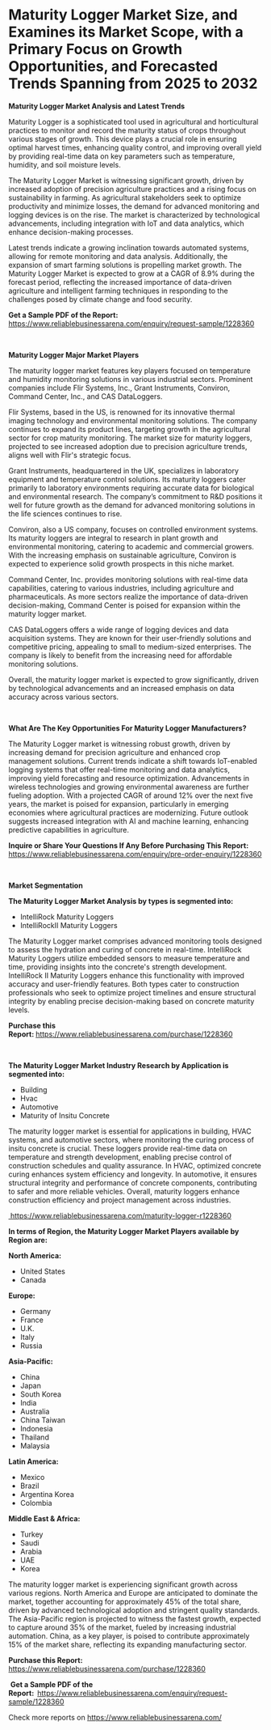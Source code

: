 <p><h1>Maturity Logger Market Size, and Examines its Market Scope, with a Primary Focus on Growth Opportunities, and Forecasted Trends Spanning from 2025 to 2032</h1></p><p><strong>Maturity Logger Market Analysis and Latest Trends</strong></p>
<p><p>Maturity Logger is a sophisticated tool used in agricultural and horticultural practices to monitor and record the maturity status of crops throughout various stages of growth. This device plays a crucial role in ensuring optimal harvest times, enhancing quality control, and improving overall yield by providing real-time data on key parameters such as temperature, humidity, and soil moisture levels. </p><p>The Maturity Logger Market is witnessing significant growth, driven by increased adoption of precision agriculture practices and a rising focus on sustainability in farming. As agricultural stakeholders seek to optimize productivity and minimize losses, the demand for advanced monitoring and logging devices is on the rise. The market is characterized by technological advancements, including integration with IoT and data analytics, which enhance decision-making processes.</p><p>Latest trends indicate a growing inclination towards automated systems, allowing for remote monitoring and data analysis. Additionally, the expansion of smart farming solutions is propelling market growth. The Maturity Logger Market is expected to grow at a CAGR of 8.9% during the forecast period, reflecting the increased importance of data-driven agriculture and intelligent farming techniques in responding to the challenges posed by climate change and food security.</p></p>
<p><strong>Get a Sample PDF of the Report:&nbsp;</strong> <a href="https://www.reliablebusinessarena.com/enquiry/request-sample/1228360?utm_campaign=2141&utm_medium=2&utm_source=Github&utm_content=ia&utm_term=27022025&utm_id=maturity-logger">https://www.reliablebusinessarena.com/enquiry/request-sample/1228360</a></p>
<p>&nbsp;</p>
<p><strong>Maturity Logger Major Market Players</strong></p>
<p><p>The maturity logger market features key players focused on temperature and humidity monitoring solutions in various industrial sectors. Prominent companies include Flir Systems, Inc., Grant Instruments, Conviron, Command Center, Inc., and CAS DataLoggers.</p><p>Flir Systems, based in the US, is renowned for its innovative thermal imaging technology and environmental monitoring solutions. The company continues to expand its product lines, targeting growth in the agricultural sector for crop maturity monitoring. The market size for maturity loggers, projected to see increased adoption due to precision agriculture trends, aligns well with Flir's strategic focus.</p><p>Grant Instruments, headquartered in the UK, specializes in laboratory equipment and temperature control solutions. Its maturity loggers cater primarily to laboratory environments requiring accurate data for biological and environmental research. The company’s commitment to R&D positions it well for future growth as the demand for advanced monitoring solutions in the life sciences continues to rise.</p><p>Conviron, also a US company, focuses on controlled environment systems. Its maturity loggers are integral to research in plant growth and environmental monitoring, catering to academic and commercial growers. With the increasing emphasis on sustainable agriculture, Conviron is expected to experience solid growth prospects in this niche market.</p><p>Command Center, Inc. provides monitoring solutions with real-time data capabilities, catering to various industries, including agriculture and pharmaceuticals. As more sectors realize the importance of data-driven decision-making, Command Center is poised for expansion within the maturity logger market.</p><p>CAS DataLoggers offers a wide range of logging devices and data acquisition systems. They are known for their user-friendly solutions and competitive pricing, appealing to small to medium-sized enterprises. The company is likely to benefit from the increasing need for affordable monitoring solutions.</p><p>Overall, the maturity logger market is expected to grow significantly, driven by technological advancements and an increased emphasis on data accuracy across various sectors.</p></p>
<p>&nbsp;</p>
<p><strong>What Are The Key Opportunities For Maturity Logger Manufacturers?</strong></p>
<p><p>The Maturity Logger market is witnessing robust growth, driven by increasing demand for precision agriculture and enhanced crop management solutions. Current trends indicate a shift towards IoT-enabled logging systems that offer real-time monitoring and data analytics, improving yield forecasting and resource optimization. Advancements in wireless technologies and growing environmental awareness are further fueling adoption. With a projected CAGR of around 12% over the next five years, the market is poised for expansion, particularly in emerging economies where agricultural practices are modernizing. Future outlook suggests increased integration with AI and machine learning, enhancing predictive capabilities in agriculture.</p></p>
<p><strong>Inquire or Share Your Questions If Any Before Purchasing This Report:</strong> <a href="https://www.reliablebusinessarena.com/enquiry/pre-order-enquiry/1228360?utm_campaign=2141&utm_medium=2&utm_source=Github&utm_content=ia&utm_term=27022025&utm_id=maturity-logger">https://www.reliablebusinessarena.com/enquiry/pre-order-enquiry/1228360</a></p>
<p>&nbsp;</p>
<p><strong>Market Segmentation</strong></p>
<p><strong>The Maturity Logger Market Analysis by types is segmented into:</strong></p>
<p><ul><li>IntelliRock Maturity Loggers</li><li>IntelliRockII Maturity Loggers</li></ul></p>
<p><p>The Maturity Logger market comprises advanced monitoring tools designed to assess the hydration and curing of concrete in real-time. IntelliRock Maturity Loggers utilize embedded sensors to measure temperature and time, providing insights into the concrete's strength development. IntelliRock II Maturity Loggers enhance this functionality with improved accuracy and user-friendly features. Both types cater to construction professionals who seek to optimize project timelines and ensure structural integrity by enabling precise decision-making based on concrete maturity levels.</p></p>
<p><strong>Purchase this Report:&nbsp;</strong><a href="https://www.reliablebusinessarena.com/purchase/1228360?utm_campaign=2141&utm_medium=2&utm_source=Github&utm_content=ia&utm_term=27022025&utm_id=maturity-logger">https://www.reliablebusinessarena.com/purchase/1228360</a></p>
<p>&nbsp;</p>
<p><strong>The Maturity Logger Market Industry Research by Application is segmented into:</strong></p>
<p><ul><li>Building</li><li>Hvac</li><li>Automotive</li><li>Maturity of Insitu Concrete</li></ul></p>
<p><p>The maturity logger market is essential for applications in building, HVAC systems, and automotive sectors, where monitoring the curing process of insitu concrete is crucial. These loggers provide real-time data on temperature and strength development, enabling precise control of construction schedules and quality assurance. In HVAC, optimized concrete curing enhances system efficiency and longevity. In automotive, it ensures structural integrity and performance of concrete components, contributing to safer and more reliable vehicles. Overall, maturity loggers enhance construction efficiency and project management across industries.</p></p>
<p><a href="https://www.reliablebusinessarena.com/maturity-logger-r1228360?utm_campaign=2141&utm_medium=2&utm_source=Github&utm_content=ia&utm_term=27022025&utm_id=maturity-logger">&nbsp;https://www.reliablebusinessarena.com/maturity-logger-r1228360</a></p>
<p><strong>In terms of Region, the Maturity Logger Market Players available by Region are:</strong></p>
<p>
    <p> <strong> North America: </strong>
        <ul>
            <li>United States</li>
            <li>Canada</li>
        </ul>
        </p> 
    <p> <strong> Europe: </strong>
        <ul>
            <li>Germany</li>
            <li>France</li>
            <li>U.K.</li>
            <li>Italy</li>
            <li>Russia</li>
        </ul>
        </p> 
    <p> <strong> Asia-Pacific: </strong>
        <ul>
            <li>China</li>
            <li>Japan</li>
            <li>South Korea</li>
            <li>India</li>
            <li>Australia</li>
            <li>China Taiwan</li>
            <li>Indonesia</li>
            <li>Thailand</li>
            <li>Malaysia</li>
        </ul>
        </p> 
    <p> <strong> Latin America: </strong>
        <ul>
            <li>Mexico</li>
            <li>Brazil</li>
            <li>Argentina Korea</li>
            <li>Colombia</li>
        </ul>
        </p> 
    <p> <strong> Middle East & Africa: </strong>
        <ul>
            <li>Turkey</li>
            <li>Saudi</li>
            <li>Arabia</li>
            <li>UAE</li>
            <li>Korea</li>
        </ul>
    </p>
    </p>
<p><p>The maturity logger market is experiencing significant growth across various regions. North America and Europe are anticipated to dominate the market, together accounting for approximately 45% of the total share, driven by advanced technological adoption and stringent quality standards. The Asia-Pacific region is projected to witness the fastest growth, expected to capture around 35% of the market, fueled by increasing industrial automation. China, as a key player, is poised to contribute approximately 15% of the market share, reflecting its expanding manufacturing sector.</p></p>
<p><strong>Purchase this Report: </strong><a href="https://www.reliablebusinessarena.com/purchase/1228360?utm_campaign=2141&utm_medium=2&utm_source=Github&utm_content=ia&utm_term=27022025&utm_id=maturity-logger">https://www.reliablebusinessarena.com/purchase/1228360</a></p>
<p>&nbsp;<strong>Get a Sample PDF of the Report:&nbsp;&nbsp;</strong><a href="https://www.reliablebusinessarena.com/enquiry/request-sample/1228360?utm_campaign=2141&utm_medium=2&utm_source=Github&utm_content=ia&utm_term=27022025&utm_id=maturity-logger">https://www.reliablebusinessarena.com/enquiry/request-sample/1228360</a></p>
<p><strong></strong></p>
<p>Check more reports on <a href="https://www.reliablebusinessarena.com/?utm_campaign=2141&utm_medium=2&utm_source=Github&utm_content=ia&utm_term=27022025&utm_id=maturity-logger">https://www.reliablebusinessarena.com/</a></p>